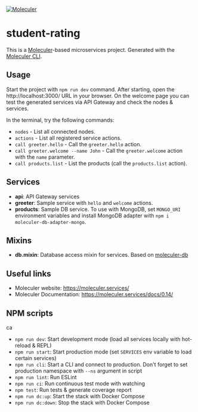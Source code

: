 [![Moleculer](https://badgen.net/badge/Powered%20by/Moleculer/0e83cd)](https://moleculer.services)

# student-rating

This is a [Moleculer](https://moleculer.services/)-based microservices project. Generated with the [Moleculer CLI](https://moleculer.services/docs/0.14/moleculer-cli.html).

## Usage

Start the project with `npm run dev` command.
After starting, open the http://localhost:3000/ URL in your browser.
On the welcome page you can test the generated services via API Gateway and check the nodes & services.

In the terminal, try the following commands:

-   `nodes` - List all connected nodes.
-   `actions` - List all registered service actions.
-   `call greeter.hello` - Call the `greeter.hello` action.
-   `call greeter.welcome --name John` - Call the `greeter.welcome` action with the `name` parameter.
-   `call products.list` - List the products (call the `products.list` action).

## Services

-   **api**: API Gateway services
-   **greeter**: Sample service with `hello` and `welcome` actions.
-   **products**: Sample DB service. To use with MongoDB, set `MONGO_URI` environment variables and install MongoDB adapter with `npm i moleculer-db-adapter-mongo`.

## Mixins

-   **db.mixin**: Database access mixin for services. Based on [moleculer-db](https://github.com/moleculerjs/moleculer-db#readme)

## Useful links

-   Moleculer website: https://moleculer.services/
-   Moleculer Documentation: https://moleculer.services/docs/0.14/

## NPM scripts

ca

-   `npm run dev`: Start development mode (load all services locally with hot-reload & REPL)
-   `npm run start`: Start production mode (set `SERVICES` env variable to load certain services)
-   `npm run cli`: Start a CLI and connect to production. Don't forget to set production namespace with `--ns` argument in script
-   `npm run lint`: Run ESLint
-   `npm run ci`: Run continuous test mode with watching
-   `npm test`: Run tests & generate coverage report
-   `npm run dc:up`: Start the stack with Docker Compose
-   `npm run dc:down`: Stop the stack with Docker Compose
